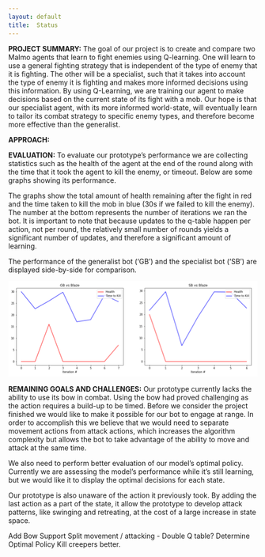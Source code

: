 ```yaml
---
layout: default
title:  Status
---
```


**PROJECT SUMMARY:**
The goal of our project is to create and compare two Malmo agents that learn to fight enemies using Q-learning. One will learn to use a general fighting strategy that is independent of the type of enemy that it is fighting. The other will be a specialist, such that it takes into account the type of enemy it is fighting and makes more informed decisions using this information. By using Q-Learning, we are training our agent to make decisions based on the current state of its fight with a mob. Our hope is that our specialist agent, with its more informed world-state, will eventually learn to tailor its combat strategy to specific enemy types, and therefore become more effective than the generalist.

**APPROACH:**


**EVALUATION:**
To evaluate our prototype’s performance we are collecting statistics such as the health of the agent at the end of the round along with the time that it took the agent to kill the enemy, or timeout. Below are some graphs showing its performance.

The graphs show the total amount of health remaining after the fight in red and the time taken to kill the mob in blue (30s if we failed to kill the enemy). The number at the bottom represents the number of iterations we ran the bot. It is important to note that because updates to the q-table happen per action, not per round, the relatively small number of rounds yields a significant number of updates, and therefore a significant amount of learning.

The performance of the generalist bot (‘GB’) and the specialist bot (‘SB’) are displayed side-by-side for comparison.

![alt text](https://raw.githubusercontent.com/StStevens/TeamBabylon/master/docs/blaze.png)



**REMAINING GOALS AND CHALLENGES:**
Our prototype currently lacks the ability to use its bow in combat. Using the bow had proved challenging as the action requires a build-up to be timed. Before we consider the project finished we would like to make it possible for our bot to engage at range. In order to accomplish this we believe that we would need to separate movement actions from attack actions, which increases the algorithm complexity but allows the bot to take advantage of the ability to move and attack at the same time.

We also need to perform better evaluation of our model’s optimal policy. Currently  we are assessing the model’s performance while it’s still learning, but we would like it to display the optimal decisions for each state.

Our prototype is also unaware of the action it previously took. By adding the last action as a part of the state, it allow the prototype to develop attack patterns, like swinging and retreating, at the cost of a large increase in state space.

   Add Bow Support
   Split movement / attacking - Double Q table?
   Determine Optimal Policy
   Kill creepers better.

